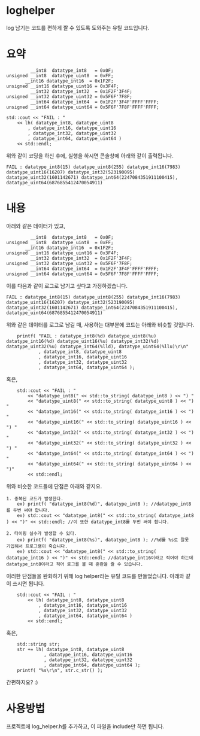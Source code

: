 # loghelper
log 남기는 코드를 편하게 짤 수 있도록 도와주는 유틸 코드입니다.




# 요약

	         __int8  datatype_int8   = 0x0F;
	unsigned __int8  datatype_uint8  = 0xFF;
   	       __int16 datatype_int16  = 0x1F2F;
	unsigned __int16 datatype_uint16 = 0x3F4F;
	         __int32 datatype_int32  = 0x1F2F'3F4F;
	unsigned __int32 datatype_uint32 = 0x5F6F'7F8F;
	         __int64 datatype_int64  = 0x1F2F'3F4F'FFFF'FFFF;
	unsigned __int64 datatype_uint64 = 0x5F6F'7F8F'FFFF'FFFF;

	std::cout << "FAIL : "
		<< lh( datatype_int8, datatype_uint8
			, datatype_int16, datatype_uint16
			, datatype_int32, datatype_uint32
			, datatype_int64, datatype_uint64 ) 
		<< std::endl;

위와 같이 코딩을 하신 후에, 실행을 하시면 콘솔창에 아래와 같이 출력됩니다.

	FAIL : datatype_int8(15) datatype_uint8(255) datatype_int16(7983) datatype_uint16(16207) datatype_int32(523190095) datatype_uint32(1601142671) datatype_int64(2247084351911100415), datatype_uint64(6876855412470054911)




# 내용

아래와 같은 데이터가 있고,

	         __int8  datatype_int8   = 0x0F;
	unsigned __int8  datatype_uint8  = 0xFF;
   	       __int16 datatype_int16  = 0x1F2F;
	unsigned __int16 datatype_uint16 = 0x3F4F;
	         __int32 datatype_int32  = 0x1F2F'3F4F;
	unsigned __int32 datatype_uint32 = 0x5F6F'7F8F;
	         __int64 datatype_int64  = 0x1F2F'3F4F'FFFF'FFFF;
	unsigned __int64 datatype_uint64 = 0x5F6F'7F8F'FFFF'FFFF;

이를 다음과 같이 로그로 남기고 싶다고 가정하겠습니다.

	FAIL : datatype_int8(15) datatype_uint8(255) datatype_int16(7983) datatype_uint16(16207) datatype_int32(523190095) datatype_uint32(1601142671) datatype_int64(2247084351911100415), datatype_uint64(6876855412470054911)

위와 같은 데이터를 로그로 남길 때, 사용하는 대부분에 코드는 아래와 비슷할 것입니다.

		printf( "FAIL : datatype_int8(%d) datatype_uint8(%u) datatype_int16(%d) datatype_uint16(%u) datatype_int32(%d) datatype_uint32(%u) datatype_int64(%lld), datatype_uint64(%llu)\r\n"
				, datatype_int8, datatype_uint8
				, datatype_int16, datatype_uint16
				, datatype_int32, datatype_uint32
				, datatype_int64, datatype_uint64 );

혹은,

		std::cout << "FAIL : "
			<< "datatype_int8(" << std::to_string( datatype_int8 ) << ") "
			<< "datatype_uint8(" << std::to_string( datatype_uint8 ) << ") "
			<< "datatype_int16(" << std::to_string( datatype_int16 ) << ") "
			<< "datatype_uint16(" << std::to_string( datatype_uint16 ) << ") "
			<< "datatype_int32(" << std::to_string( datatype_int32 ) << ") "
			<< "datatype_uint32(" << std::to_string( datatype_uint32 ) << ") "
			<< "datatype_int64(" << std::to_string( datatype_int64 ) << ") "
			<< "datatype_uint64(" << std::to_string( datatype_uint64 ) << ")"
			<< std::endl;

위와 비슷한 코드들에 단점은 아래와 같지요.

	1. 중복된 코드가 발생한다.
		ex) printf( "datatype_int8(%d)", datatype_int8 ); //datatype_int8를 두번 써야 합니다.
		ex) std::cout << "datatype_int8(" << std::to_string( datatype_int8 ) << ")" << std::endl; //이 또한 datatype_int8를 두번 써야 합니다.
	
	2. 타이핑 실수가 발생할 수 있다.
		ex) printf( "datatype_int8(%s)", datatype_int8 ); //%d를 %s로 잘못 기입해서 프로그램이 죽습니다.
		ex) std::cout << "datatype_int8(" << std::to_string( datatype_int16 ) << ")" << std::endl; //datatype_int16이라고 적어야 하는데 datatype_int8이라고 적어 로그를 볼 때 혼란을 줄 수 있습니다.

이러한 단점들을 완화하기 위해 log helper라는 유틸 코드를 만들었습니다.
아래와 같이 쓰시면 됩니다.

		std::cout << "FAIL : "
			<< lh( datatype_int8, datatype_uint8
				, datatype_int16, datatype_uint16
				, datatype_int32, datatype_uint32
				, datatype_int64, datatype_uint64 ) 
			<< std::endl;

혹은,

		std::string str;
		str += lh( datatype_int8, datatype_uint8
				  , datatype_int16, datatype_uint16
				  , datatype_int32, datatype_uint32
				  , datatype_int64, datatype_uint64 );
		printf( "%s\r\n", str.c_str() );

간편하지요? :)


# 사용방법

프로젝트에 log_helper.h를 추가하고, 이 파일을 include만 하면 됩니다.
